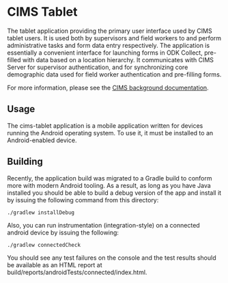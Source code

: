 # CIMS Tablet 

The tablet application providing the primary user interface used by CIMS tablet
users. It is used both by supervisors and field workers to and perform
administrative tasks and form data entry respectively. The application is
essentially a convenient interface for launching forms in ODK Collect,
pre-filled with data based on a location hierarchy. It communicates with CIMS
Server for supervisor authentication, and for synchronizing core demographic
data used for field worker authentication and pre-filling forms.

For more information, please see the [CIMS background
documentation](https://github.com/cims-bioko/cims-bioko.github.io/wiki/Background).

## Usage

The cims-tablet application is a mobile application written for devices running
the Android operating system. To use it, it must be installed to an
Android-enabled device. 

## Building

Recently, the application build was migrated to a Gradle build to conform more
with modern Android tooling. As a result, as long as you have Java installed
you should be able to build a debug version of the app and install it by
issuing the following command from this directory:

```
./gradlew installDebug
```

Also, you can run instrumentation (integration-style) on a connected android
device by issuing the following:

```
./gradlew connectedCheck
```

You should see any test failures on the console and the test results should
be available as an HTML report at
build/reports/androidTests/connected/index.html.